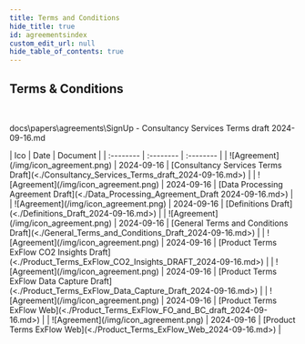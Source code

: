 ```yaml
---
title: Terms and Conditions
hide_title: true
id: agreementsindex
custom_edit_url: null
hide_table_of_contents: true
---
```

## Terms & Conditions
<!--
* [SignUp - Consultancy Services Terms draft 2024-09-16](<./SignUp - Consultancy Services Terms draft 2024-09-16.md>)  
* [SignUp - Data Processing Agreement Draft 2024-09-16](<./SignUp - Data Processing Agreement Draft 2024-09-16.md>)  
* [SignUp - Definitions Draft 2024-09-16](<./SignUp - Definitions Draft 2024-09-16.md>)  
* [SignUp - General Terms and Conditions Draft 2024-09-16](<./SignUp - General Terms and Conditions Draft 2024-09-16.md>)  
* [SignUp - Product Terms ExFlow CO2 Insights DRAFT 2024-09-16](<./SignUp - Product Terms ExFlow CO2 Insights DRAFT 2024-09-16.md>)  
* [SignUp - Product Terms ExFlow Data Capture Draft 2024-09-16](<./SignUp - Product Terms ExFlow Data Capture Draft 2024-09-16.md>)  
* [SignUp - Product Terms ExFlow Web 2024-09-16](<./SignUp - Product Terms ExFlow Web 2024-09-16.md>)  
-->
<br/>
<!--
    Consultancy_Services_Terms_draft_2024-09-16.md
    Data_Processing_Agreement_Draft 2024-09-16.md
    Definitions_Draft_2024-09-16.md
    General_Terms_and_Conditions_Draft_2024-09-16.md
    Product_Terms_ExFlow_CO2_Insights_DRAFT_2024-09-16.md
    Product_Terms_ExFlow_Data_Capture_Draft_2024-09-16.md
    Product_Terms_ExFlow_FO_and_BC_draft_2024-09-16.md
    Product_Terms_ExFlow_Web_2024-09-16.md
-->

docs\papers\agreements\SignUp - Consultancy Services Terms draft 2024-09-16.md
<div class="agreement-table">
| Ico | Date | Document | 
| :-------- | :-------- | :-------- | 
| ![Agreement](/img/icon_agreement.png) | 2024-09-16 | [Consultancy Services Terms Draft](<./Consultancy_Services_Terms_draft_2024-09-16.md>) |
| ![Agreement](/img/icon_agreement.png) | 2024-09-16 | [Data Processing Agreement Draft](<./Data_Processing_Agreement_Draft 2024-09-16.md>)  |
| ![Agreement](/img/icon_agreement.png) | 2024-09-16 | [Definitions Draft](<./Definitions_Draft_2024-09-16.md>)  |
| ![Agreement](/img/icon_agreement.png) | 2024-09-16 | [General Terms and Conditions Draft](<./General_Terms_and_Conditions_Draft_2024-09-16.md>)  |
| ![Agreement](/img/icon_agreement.png) | 2024-09-16 | [Product Terms ExFlow CO2 Insights Draft](<./Product_Terms_ExFlow_CO2_Insights_DRAFT_2024-09-16.md>)  |
| ![Agreement](/img/icon_agreement.png) | 2024-09-16 | [Product Terms ExFlow Data Capture Draft](<./Product_Terms_ExFlow_Data_Capture_Draft_2024-09-16.md>)  |
| ![Agreement](/img/icon_agreement.png) | 2024-09-16 | [Product Terms ExFlow Web](<./Product_Terms_ExFlow_FO_and_BC_draft_2024-09-16.md>)  |
| ![Agreement](/img/icon_agreement.png) | 2024-09-16 | [Product Terms ExFlow Web](<./Product_Terms_ExFlow_Web_2024-09-16.md>)  |
</div>


